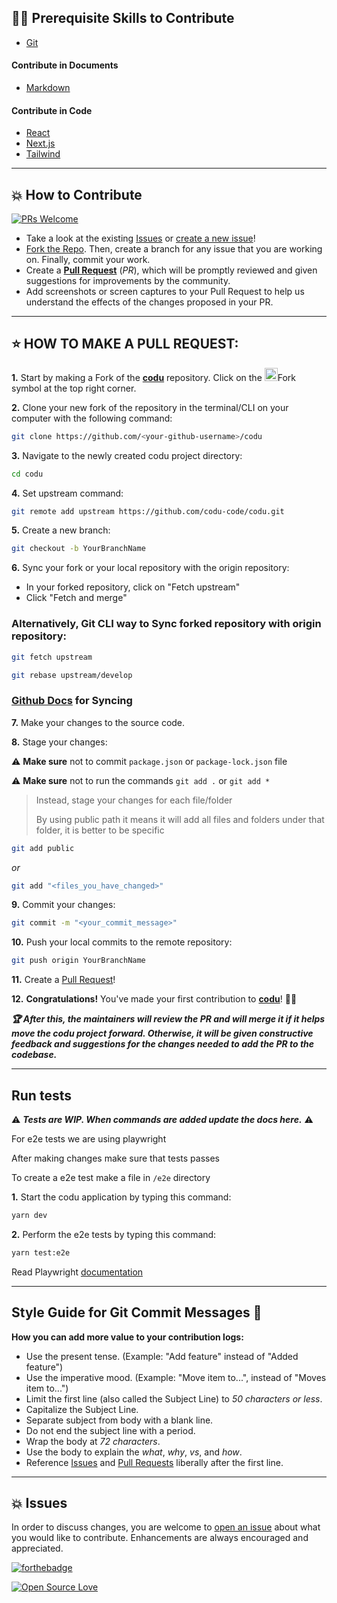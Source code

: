 ## 👨‍💻 Prerequisite Skills to Contribute

- [Git](https://git-scm.com/)

#### Contribute in Documents

- [Markdown](https://www.markdownguide.org/basic-syntax/)

#### Contribute in Code

- [React](https://reactjs.org/)
- [Next.js](https://nextjs.org/)
- [Tailwind](https://tailwindcss.com/)

---

## 💥 How to Contribute

[![PRs Welcome](https://img.shields.io/badge/PRs-welcome-brightgreen.svg?style=flat-square)](https://github.com/codu-code/codu/pulls)

- Take a look at the existing [Issues](https://github.com/codu-code/codu/issues) or [create a new issue](https://github.com/codu-code/codu/issues/new/choose)!
- [Fork the Repo](https://github.com/codu-code/codu/fork). Then, create a branch for any issue that you are working on. Finally, commit your work.
- Create a **[Pull Request](https://github.com/codu-code/codu/compare)** (_PR_), which will be promptly reviewed and given suggestions for improvements by the community.
- Add screenshots or screen captures to your Pull Request to help us understand the effects of the changes proposed in your PR.

---

## ⭐ HOW TO MAKE A PULL REQUEST:

**1.** Start by making a Fork of the [**codu**](https://github.com/codu-code/codu) repository. Click on the <a href="https://github.com/codu-code/codu/fork"><img src="https://i.imgur.com/G4z1kEe.png" height="21" width="21"></a>Fork symbol at the top right corner.

**2.** Clone your new fork of the repository in the terminal/CLI on your computer with the following command:

```bash
git clone https://github.com/<your-github-username>/codu
```

**3.** Navigate to the newly created codu project directory:

```bash
cd codu
```

**4.** Set upstream command:

```bash
git remote add upstream https://github.com/codu-code/codu.git
```

**5.** Create a new branch:

```bash
git checkout -b YourBranchName
```

**6.** Sync your fork or your local repository with the origin repository:

- In your forked repository, click on "Fetch upstream"
- Click "Fetch and merge"

### Alternatively, Git CLI way to Sync forked repository with origin repository:

```bash
git fetch upstream
```

```bash
git rebase upstream/develop
```

### [Github Docs](https://docs.github.com/en/github/collaborating-with-pull-requests/addressing-merge-conflicts/resolving-a-merge-conflict-on-github) for Syncing

**7.** Make your changes to the source code.

**8.** Stage your changes:

⚠️ **Make sure** not to commit `package.json` or `package-lock.json` file

⚠️ **Make sure** not to run the commands `git add .` or `git add *`

> Instead, stage your changes for each file/folder
>
> By using public path it means it will add all files and folders under that folder, it is better to be specific

```bash
git add public
```

_or_

```bash
git add "<files_you_have_changed>"
```

**9.** Commit your changes:

```bash
git commit -m "<your_commit_message>"
```

**10.** Push your local commits to the remote repository:

```bash
git push origin YourBranchName
```

**11.** Create a [Pull Request](https://help.github.com/en/github/collaborating-with-issues-and-pull-requests/creating-a-pull-request)!

**12.** **Congratulations!** You've made your first contribution to [**codu**](https://github.com/codu-code/codu/graphs/contributors)! 🙌🏼

**_:trophy: After this, the maintainers will review the PR and will merge it if it helps move the codu project forward. Otherwise, it will be given constructive feedback and suggestions for the changes needed to add the PR to the codebase._**

---

## Run tests

⚠️ **_Tests are WIP. When commands are added update the docs here._** ⚠️

For e2e tests we are using playwright

After making changes make sure that tests passes

To create a e2e test make a file in `/e2e` directory 

**1.** Start the codu application by typing this command:

```bash
yarn dev
```

**2.** Perform the e2e tests by typing this command:

```bash
yarn test:e2e
```

Read Playwright [documentation](https://playwright.dev/)


---

## Style Guide for Git Commit Messages :memo:

**How you can add more value to your contribution logs:**

- Use the present tense. (Example: "Add feature" instead of "Added feature")
- Use the imperative mood. (Example: "Move item to...", instead of "Moves item to...")
- Limit the first line (also called the Subject Line) to _50 characters or less_.
- Capitalize the Subject Line.
- Separate subject from body with a blank line.
- Do not end the subject line with a period.
- Wrap the body at _72 characters_.
- Use the body to explain the _what_, _why_, _vs_, and _how_.
- Reference [Issues](https://github.com/codu-code/codu/issues) and [Pull Requests](https://github.com/codu-code/codu/pulls) liberally after the first line.

---

## 💥 Issues

In order to discuss changes, you are welcome to [open an issue](https://github.com/codu-code/codu/issues/new/choose) about what you would like to contribute. Enhancements are always encouraged and appreciated.

[![forthebadge](https://forthebadge.com/images/badges/works-on-my-machine.svg)](https://forthebadge.com)

[![Open Source Love](https://badges.frapsoft.com/os/v2/open-source-150x25.png?v=103)](https://github.com/ellerbrock/open-source-badges/)
